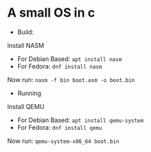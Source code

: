 # A small OS in c

- Build: 

Install NASM
- For Debian Based:
`apt install nasm`
- For Fedora:
`dnf install nasm`

Now run:
`nasm -f bin boot.asm -o boot.bin`

- Running

Install QEMU
- For Debian Based:
`apt install qemu-system`
- For Fedora:
`dnf install qemu`

Now run:
`qemu-system-x86_64 boot.bin`